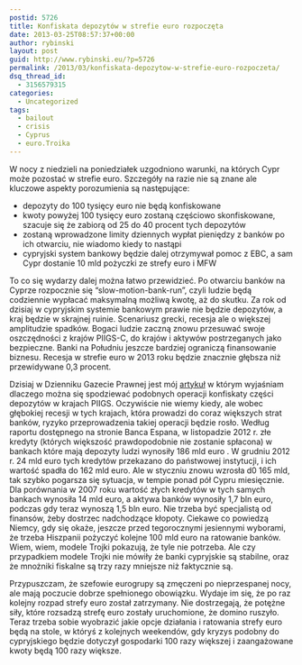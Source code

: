```yaml
---
postid: 5726
title: Konfiskata depozytów w strefie euro rozpoczęta
date: 2013-03-25T08:57:37+00:00
author: rybinski
layout: post
guid: http://www.rybinski.eu/?p=5726
permalink: /2013/03/konfiskata-depozytow-w-strefie-euro-rozpoczeta/
dsq_thread_id:
  - 3156579315
categories:
  - Uncategorized
tags:
  - bailout
  - crisis
  - Cyprus
  - euro.Troika
---
```

W nocy z niedzieli na poniedziałek uzgodniono warunki, na których Cypr może pozostać w strefie euro. Szczegóły na razie nie są znane ale kluczowe aspekty porozumienia są następujące:

  * depozyty do 100 tysięcy euro nie będą konfiskowane
  * kwoty powyżej 100 tysięcy euro zostaną częściowo skonfiskowane, szacuje się że zabiorą od 25 do 40 procent tych depozytów
  * zostaną wprowadzone limity dziennych wypłat pieniędzy z banków po ich otwarciu, nie wiadomo kiedy to nastąpi
  * cypryjski system bankowy będzie dalej otrzymywał pomoc z EBC, a sam Cypr dostanie 10 mld pożyczki ze strefy euro i MFW

To co się wydarzy dalej można łatwo przewidzieć. Po otwarciu banków na Cyprze rozpocznie się “slow-motion-bank-run”, czyli ludzie będą codziennie wypłacać maksymalną możliwą kwotę, aż do skutku. Za rok od dzisiaj w cypryjskim systemie bankowym prawie nie będzie depozytów, a kraj będzie w skrajnej ruinie. Scenariusz grecki, recesja ale o większej amplitudzie spadków. Bogaci ludzie zaczną znowu przesuwać swoje oszczędności z krajów PIIGS-C, do krajów i aktywów postrzeganych jako bezpieczne. Banki na Południu jeszcze bardziej ograniczą finansowanie biznesu. Recesja w strefie euro w 2013 roku będzie znacznie głębsza niż przewidywane 0,3 procent.

Dzisiaj w Dzienniku Gazecie Prawnej jest mój [artykuł](http://forsal.pl/artykuly/692265,rybinski_konfiskata_czesci_depozytow_jest_nieunikniona.html) w którym wyjaśniam  dlaczego można się spodziewać podobnych operacji konfiskaty części depozytów w krajach PIIGS. Oczywiście nie wiemy kiedy, ale wobec głębokiej recesji w tych krajach, która prowadzi do coraz większych strat banków, ryzyko przeprowadzenia takiej operacji będzie rosło. Według raportu dostępnego na stronie Banca Espana, w listopadzie 2012 r. złe kredyty (których większość prawdopodobnie nie zostanie spłacona) w bankach które mają depozyty ludzi wynosiły 186 mld euro . W grudniu 2012 r. 24 mld euro tych kredytów przekazano do państwowej instytucji, i ich wartość spadła do 162 mld euro. Ale w styczniu znowu wzrosła d0 165 mld, tak szybko pogarsza się sytuacja, w tempie ponad pół Cypru miesięcznie. Dla porównania w 2007 roku wartość złych kredytów w tych samych bankach wynosiła 14 mld euro, a aktywa banków wynosiły 1,7 bln euro, podczas gdy teraz wynoszą 1,5 bln euro. Nie trzeba być specjalistą od finansów, żeby dostrzec nadchodzące kłopoty. Ciekawe co powiedzą Niemcy, gdy się okaże, jeszcze przed tegorocznymi jesiennymi wyborami, że trzeba Hiszpanii pożyczyć kolejne 100 mld euro na ratowanie banków. Wiem, wiem, modele Trojki pokazują, że tyle nie potrzeba. Ale czy przypadkiem modele Trojki nie mówiły że banki cypryjskie są stabilne, oraz że mnożniki fiskalne są trzy razy mniejsze niż faktycznie są.

Przypuszczam, że szefowie eurogrupy są zmęczeni po nieprzespanej nocy, ale mają poczucie dobrze spełnionego obowiązku. Wydaje im się, że po raz kolejny rozpad strefy euro został zatrzymany. Nie dostrzegają, że potężne siły, które rozsadzą strefę euro zostały uruchomione, że domino ruszyło. Teraz trzeba sobie wyobrazić jakie opcje działania i ratowania strefy euro będą na stole, w któryś z kolejnych weekendów, gdy kryzys podobny do cypryjskiego będzie dotyczył gospodarki 100 razy większej i zaangażowane kwoty będą 100 razy większe.
